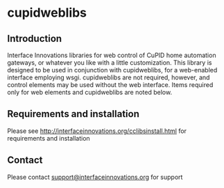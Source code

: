 cupidweblibs
=============================================

## Introduction

Interface Innovations libraries for web control of CuPID home automation gateways, or whatever you like with a little customization.
This library is designed to be used in conjunction with cupidweblibs, for a web-enabled interface employing wsgi. cupidweblibs are not required, however, and control elements may be used without the web interface. Items required only for web elements and cupidweblibs are noted below. 

## Requirements and installation

Please see http://interfaceinnovations.org/cclibsinstall.html for requirements and installation

## Contact

Please contact support@interfaceinnovations.org for support


